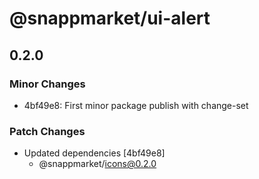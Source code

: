 # @snappmarket/ui-alert

## 0.2.0
### Minor Changes

- 4bf49e8: First minor package publish with change-set

### Patch Changes

- Updated dependencies [4bf49e8]
  - @snappmarket/icons@0.2.0
